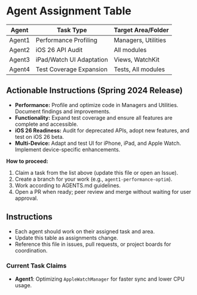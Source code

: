# Agent Assignment Table

| Agent  | Task Type                | Target Area/Folder      |
|--------|--------------------------|------------------------|
| Agent1 | Performance Profiling    | Managers, Utilities    |
| Agent2 | iOS 26 API Audit         | All modules            |
| Agent3 | iPad/Watch UI Adaptation | Views, WatchKit        |
| Agent4 | Test Coverage Expansion  | Tests, All modules     |

## Actionable Instructions (Spring 2024 Release)

- **Performance:** Profile and optimize code in Managers and Utilities. Document findings and improvements.
- **Functionality:** Expand test coverage and ensure all features are complete and accessible.
- **iOS 26 Readiness:** Audit for deprecated APIs, adopt new features, and test on iOS 26 beta.
- **Multi-Device:** Adapt and test UI for iPhone, iPad, and Apple Watch. Implement device-specific enhancements.

**How to proceed:**
1. Claim a task from the list above (update this file or open an Issue).
2. Create a branch for your work (e.g., `agent1-performance-optim`).
3. Work according to AGENTS.md guidelines.
4. Open a PR when ready; peer review and merge without waiting for user approval.

## Instructions
- Each agent should work on their assigned task and area.
- Update this table as assignments change.
- Reference this file in issues, pull requests, or project boards for coordination.

### Current Task Claims
- **Agent1**: Optimizing `AppleWatchManager` for faster sync and lower CPU usage.
